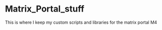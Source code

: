 # Matrix_Portal_stuff
This is where I keep my custom scripts and libraries for the matrix portal M4
